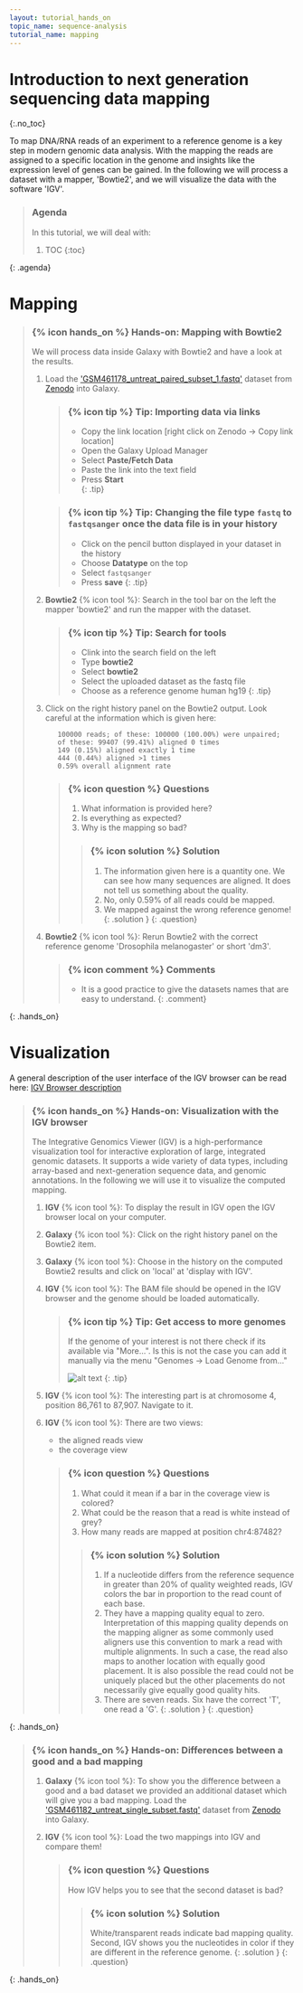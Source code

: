 ```yaml
---
layout: tutorial_hands_on
topic_name: sequence-analysis
tutorial_name: mapping
---
```


# Introduction to next generation sequencing data mapping
{:.no_toc}

To map DNA/RNA reads of an experiment to a reference genome is a key step in modern genomic data analysis. With the mapping the reads are assigned to a specific location in the genome and insights like the expression level of genes can be gained.
In the following we will process a dataset with a mapper, 'Bowtie2', and we will visualize the data with the software 'IGV'.

> ### Agenda
>
> In this tutorial, we will deal with:
>
> 1. TOC
> {:toc}
>
{: .agenda}

# Mapping
> ### {% icon hands_on %} Hands-on: Mapping with Bowtie2
>
> We will process data inside Galaxy with Bowtie2 and have a look at the results.
>
> 1. Load the ['GSM461178_untreat_paired_subset_1.fastq'](https://zenodo.org/record/61771/files/GSM461178_untreat_paired_subset_1.fastq) dataset from [Zenodo](https://zenodo.org/record/61771) into Galaxy.
>    
>    > ### {% icon tip %} Tip: Importing data via links
>    >
>    > * Copy the link location [right click on Zenodo -> Copy link location]
>    > * Open the Galaxy Upload Manager
>    > * Select **Paste/Fetch Data**
>    > * Paste the link into the text field
>    > * Press **Start**    
>    {: .tip}
>
>    > ### {% icon tip %} Tip: Changing the file type `fastq` to `fastqsanger` once the data file is in your history
>    >
>    > * Click on the pencil button displayed in your dataset in the history
>    > * Choose **Datatype** on the top
>    > * Select `fastqsanger`
>    > * Press **save**
>    {: .tip}
>
> 2. **Bowtie2** {% icon tool %}: Search in the tool bar on the left the mapper 'bowtie2' and run the mapper with the dataset.
>
>    > ### {% icon tip %} Tip: Search for tools
>    >
>    > * Clink into the search field on the left
>    > * Type **bowtie2**
>    > * Select **bowtie2**
>    > * Select the uploaded dataset as the fastq file
>    > * Choose as a reference genome human hg19
>    {: .tip}
>
> 3. Click on the right history panel on the Bowtie2 output. Look careful at the information which is given here:
>    
>           100000 reads; of these: 100000 (100.00%) were unpaired;
>           of these: 99407 (99.41%) aligned 0 times
>           149 (0.15%) aligned exactly 1 time
>           444 (0.44%) aligned >1 times
>           0.59% overall alignment rate
>
>
>    > ### {% icon question %} Questions
>    >
>    > 1. What information is provided here?
>    > 2. Is everything as expected?
>    > 3. Why is the mapping so bad?
>    >
>    > > ### {% icon solution %} Solution
>    > > 1. The information given here is a quantity one. We can see how many sequences are aligned. It does not tell us something about the quality.
>    > > 2. No, only 0.59% of all reads could be mapped.
>    > > 3. We mapped against the wrong reference genome! 
>    >  {: .solution }
>    {: .question}
>
>
> 10. **Bowtie2** {% icon tool %}: Rerun Bowtie2 with the correct reference genome 'Drosophila melanogaster' or short 'dm3'.
>
>       > ### {% icon comment %} Comments
>       > - It is a good practice to give the datasets names that are easy to understand.
>       {: .comment}
>
{: .hands_on}

# Visualization

A general description of the user interface of the IGV browser can be read here: [IGV Browser description]({{site.baseurl}}/topics/introduction/tutorials/igv-introduction/tutorial.html)

> ### {% icon hands_on %} Hands-on: Visualization with the IGV browser
>
>The Integrative Genomics Viewer (IGV) is a high-performance visualization tool for interactive exploration of large, integrated genomic datasets. It supports a wide variety of data types, including array-based and next-generation sequence data, and genomic annotations. In the following we will use it to visualize the computed mapping.
>
> 1. **IGV** {% icon tool %}: To display the result in IGV open the IGV browser local on your computer.
> 2. **Galaxy** {% icon tool %}: Click on the right history panel on the Bowtie2 item.
> 3. **Galaxy** {% icon tool %}: Choose in the history on the computed Bowtie2 results and click on 'local' at 'display with IGV'.
> 4. **IGV** {% icon tool %}: The BAM file should be opened in the IGV browser and the genome should be loaded automatically.
>
>       > ### {% icon tip %} Tip: Get access to more genomes
>       >
>       >If the genome of your interest is not there check if its
>       >available via "More...". Is this is not the case you can add it manually via the menu
>       >"Genomes -> Load Genome from..."
>       >
>       > ![alt text](../../images/igv_select_genome.png "Select genome")
>       {: .tip}
> 5. **IGV** {% icon tool %}: The interesting part is at chromosome 4, position 86,761 to 87,907. Navigate to it.
> 6. **IGV** {% icon tool %}: There are two views:
>       - the aligned reads view
>       - the coverage view
>
>
>       > ### {% icon question %} Questions
>       >
>       > 1. What could it mean if a bar in the coverage view is colored?
>       > 2. What could be the reason that a read is white instead of grey?
>       > 3. How many reads are mapped at position chr4:87482?
>       >
>       > > ### {% icon solution %} Solution
>       > > 1. If a nucleotide differs from the reference sequence in greater than 20% of quality weighted reads, IGV colors the bar in proportion to the read count of each base.
>       > > 2. They have a mapping quality equal to zero. Interpretation of this mapping quality depends on the mapping aligner as some commonly used aligners use this convention to mark a read with multiple alignments. In such a case, the read also maps to another location with equally good placement. It is also possible the read could not be uniquely placed but the other placements do not necessarily give equally good quality hits.
>       > > 3. There are seven reads. Six have the correct 'T', one read a 'G'.
>       > {: .solution }
>       {: .question}
>
{: .hands_on}

> ### {% icon hands_on %} Hands-on: Differences between a good and a bad mapping
>
> 1. **Galaxy** {% icon tool %}: To show you the difference between a good and a bad dataset we provided an additional dataset which will give you a bad mapping. Load the ['GSM461182_untreat_single_subset.fastq'](https://zenodo.org/record/61771/files/GSM461182_untreat_single_subset.fastq) dataset from [Zenodo](https://zenodo.org/record/61771) into Galaxy.
>
> 2. **IGV** {% icon tool %}: Load the two mappings into IGV and compare them!
>
>       > ### {% icon question %} Questions
>       >
>       > How IGV helps you to see that the second dataset is bad?
>       >
>       > > ### {% icon solution %} Solution
>       > > White/transparent reads indicate bad mapping quality. Second, IGV shows you the nucleotides in color if they are different in the reference genome.
>       > {: .solution }
>       {: .question}
>
{: .hands_on}
